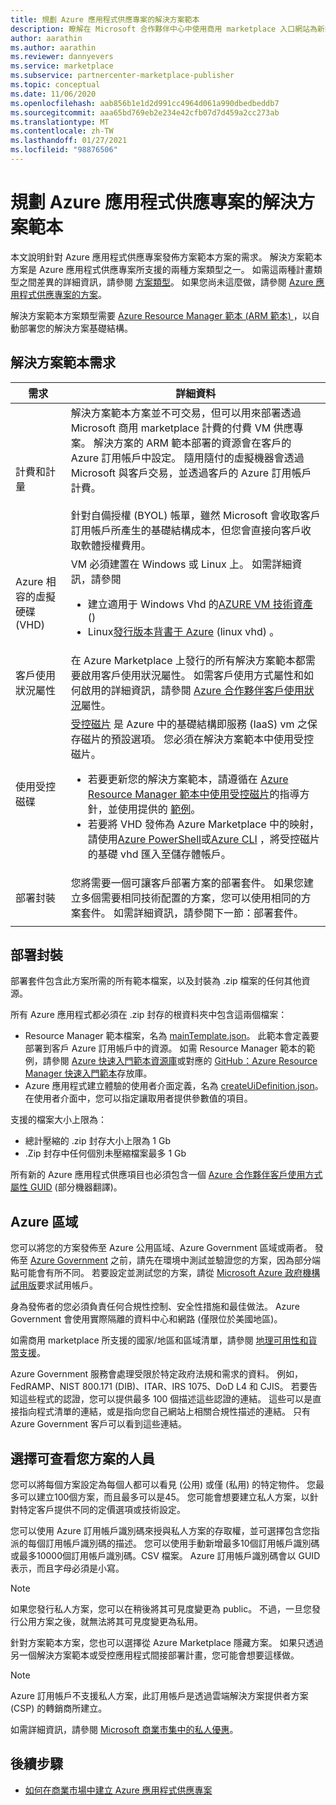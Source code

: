 ```yaml
---
title: 規劃 Azure 應用程式供應專案的解決方案範本
description: 瞭解在 Microsoft 合作夥伴中心中使用商用 marketplace 入口網站為新的 Azure 應用程式供應專案建立解決方案範本方案時所需的專案。
author: aarathin
ms.author: aarathin
ms.reviewer: dannyevers
ms.service: marketplace
ms.subservice: partnercenter-marketplace-publisher
ms.topic: conceptual
ms.date: 11/06/2020
ms.openlocfilehash: aab856b1e1d2d991cc4964d061a990dbedbeddb7
ms.sourcegitcommit: aaa65bd769eb2e234e42cfb07d7d459a2cc273ab
ms.translationtype: MT
ms.contentlocale: zh-TW
ms.lasthandoff: 01/27/2021
ms.locfileid: "98876506"
---
```

# <a name="plan-a-solution-template-for-an-azure-application-offer"></a>規劃 Azure 應用程式供應專案的解決方案範本

本文說明針對 Azure 應用程式供應專案發佈方案範本方案的需求。 解決方案範本方案是 Azure 應用程式供應專案所支援的兩種方案類型之一。 如需這兩種計畫類型之間差異的詳細資訊，請參閱 [方案類型](plan-azure-application-offer.md#plans)。 如果您尚未這麼做，請參閱 [Azure 應用程式供應專案的方案](plan-azure-application-offer.md)。

解決方案範本方案類型需要 [Azure Resource Manager 範本 (ARM 範本) ](../azure-resource-manager/templates/overview.md) ，以自動部署您的解決方案基礎結構。

## <a name="solution-template-requirements"></a>解決方案範本需求

| 需求 | 詳細資料 |
| ------------ | ------------- |
| 計費和計量 | 解決方案範本方案並不可交易，但可以用來部署透過 Microsoft 商用 marketplace 計費的付費 VM 供應專案。 解決方案的 ARM 範本部署的資源會在客戶的 Azure 訂用帳戶中設定。 隨用隨付的虛擬機器會透過 Microsoft 與客戶交易，並透過客戶的 Azure 訂用帳戶計費。 <br><br> 針對自備授權 (BYOL) 帳單，雖然 Microsoft 會收取客戶訂用帳戶所產生的基礎結構成本，但您會直接向客戶收取軟體授權費用。 |
| Azure 相容的虛擬硬碟 (VHD) | VM 必須建置在 Windows 或 Linux 上。 如需詳細資訊，請參閱<ul><li>建立適用于 Windows Vhd 的[AZURE VM 技術資產](./azure-vm-create-certification-faq.md#address-a-vulnerability-or-an-exploit-in-a-vm-offer) () </li><li>Linux[發行版本背書于 Azure](../virtual-machines/linux/endorsed-distros.md) (linux vhd) 。</li></ul> |
| 客戶使用狀況屬性 | 在 Azure Marketplace 上發行的所有解決方案範本都需要啟用客戶使用狀況屬性。 如需客戶使用方式屬性和如何啟用的詳細資訊，請參閱 [Azure 合作夥伴客戶使用狀況](azure-partner-customer-usage-attribution.md)屬性。 |
| 使用受控磁碟 | [受控磁片](../virtual-machines/managed-disks-overview.md) 是 Azure 中的基礎結構即服務 (IaaS) vm 之保存磁片的預設選項。 您必須在解決方案範本中使用受控磁片。<ul><li>若要更新您的解決方案範本，請遵循在 [Azure Resource Manager 範本中使用受控磁片](../virtual-machines/using-managed-disks-template-deployments.md)的指導方針，並使用提供的 [範例](https://github.com/Azure/azure-quickstart-templates)。</li><li>若要將 VHD 發佈為 Azure Marketplace 中的映射，請使用[Azure PowerShell](/previous-versions/azure/virtual-machines/scripts/virtual-machines-powershell-sample-copy-managed-disks-vhd)或[Azure CLI](/previous-versions/azure/virtual-machines/scripts/virtual-machines-cli-sample-copy-managed-disks-vhd) ，將受控磁片的基礎 vhd 匯入至儲存體帳戶。</ul> |
| 部署封裝 | 您將需要一個可讓客戶部署方案的部署套件。 如果您建立多個需要相同技術配置的方案，您可以使用相同的方案套件。 如需詳細資訊，請參閱下一節：部署套件。 |
|||

## <a name="deployment-package"></a>部署封裝

部署套件包含此方案所需的所有範本檔案，以及封裝為 .zip 檔案的任何其他資源。

所有 Azure 應用程式都必須在 .zip 封存的根資料夾中包含這兩個檔案：

- Resource Manager 範本檔案，名為 [mainTemplate.json](../azure-resource-manager/managed-applications/publish-service-catalog-app.md?tabs=azure-powershell#create-the-arm-template)。 此範本會定義要部署到客戶 Azure 訂用帳戶中的資源。 如需 Resource Manager 範本的範例，請參閱 [Azure 快速入門範本資源庫](https://azure.microsoft.com/documentation/templates/)或對應的 [GitHub：Azure Resource Manager 快速入門範本](https://github.com/azure/azure-quickstart-templates)存放庫。
- Azure 應用程式建立體驗的使用者介面定義，名為 [createUiDefinition.json](../azure-resource-manager/managed-applications/create-uidefinition-overview.md)。 在使用者介面中，您可以指定讓取用者提供參數值的項目。

支援的檔案大小上限為：

- 總計壓縮的 .zip 封存大小上限為 1 Gb
- .Zip 封存中任何個別未壓縮檔案最多 1 Gb

所有新的 Azure 應用程式供應項目也必須包含一個 [Azure 合作夥伴客戶使用方式屬性 GUID](azure-partner-customer-usage-attribution.md) \(部分機器翻譯\)。

## <a name="azure-regions"></a>Azure 區域

您可以將您的方案發佈至 Azure 公用區域、Azure Government 區域或兩者。 發佈至 [Azure Government](../azure-government/documentation-government-manage-marketplace-partners.md) 之前，請先在環境中測試並驗證您的方案，因為部分端點可能會有所不同。 若要設定並測試您的方案，請從 [Microsoft Azure 政府機構試用版](https://azure.microsoft.com/global-infrastructure/government/request/)要求試用帳戶。

身為發佈者的您必須負責任何合規性控制、安全性措施和最佳做法。 Azure Government 會使用實際隔離的資料中心和網路 (僅限位於美國地區)。

如需商用 marketplace 所支援的國家/地區和區域清單，請參閱 [地理可用性和貨幣支援](marketplace-geo-availability-currencies.md)。

Azure Government 服務會處理受限於特定政府法規和需求的資料。 例如，FedRAMP、NIST 800.171 (DIB)、ITAR、IRS 1075、DoD L4 和 CJIS。 若要告知這些程式的認證，您可以提供最多 100 個描述這些認證的連結。 這些可以是直接指向程式清單的連結，或是指向您自己網站上相關合規性描述的連結。 只有 Azure Government 客戶可以看到這些連結。

## <a name="choose-who-can-see-your-plan"></a>選擇可查看您方案的人員

您可以將每個方案設定為每個人都可以看見 (公用) 或僅 (私用) 的特定物件。 您最多可以建立100個方案，而且最多可以是45。 您可能會想要建立私人方案，以針對特定客戶提供不同的定價選項或技術設定。

您可以使用 Azure 訂用帳戶識別碼來授與私人方案的存取權，並可選擇包含您指派的每個訂用帳戶識別碼的描述。 您可以使用手動新增最多10個訂用帳戶識別碼或最多10000個訂用帳戶識別碼。CSV 檔案。 Azure 訂用帳戶識別碼會以 GUID 表示，而且字母必須是小寫。

> [!NOTE]
> 如果您發行私人方案，您可以在稍後將其可見度變更為 public。 不過，一旦您發行公用方案之後，就無法將其可見度變更為私用。

針對方案範本方案，您也可以選擇從 Azure Marketplace 隱藏方案。 如果只透過另一個解決方案範本或受控應用程式間接部署計畫，您可能會想要這樣做。

> [!NOTE]
> Azure 訂用帳戶不支援私人方案，此訂用帳戶是透過雲端解決方案提供者方案 (CSP) 的轉銷商所建立。

如需詳細資訊，請參閱 [Microsoft 商業市集中的私人優惠](private-offers.md)。

## <a name="next-steps"></a>後續步驟

- [如何在商業市場中建立 Azure 應用程式供應專案](create-new-azure-apps-offer.md)